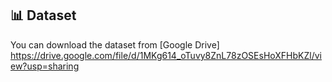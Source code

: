 ## 📊 Dataset

You can download the dataset from [Google Drive] https://drive.google.com/file/d/1MKg614_oTuvy8ZnL78zOSEsHoXFHbKZl/view?usp=sharing
